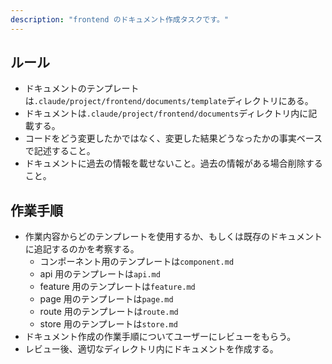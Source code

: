 ```yaml
---
description: "frontend のドキュメント作成タスクです。"
---
```


## ルール

- ドキュメントのテンプレートは`.claude/project/frontend/documents/template`ディレクトリにある。
- ドキュメントは`.claude/project/frontend/documents`ディレクトリ内に記載する。
- コードをどう変更したかではなく、変更した結果どうなったかの事実ベースで記述すること。
- ドキュメントに過去の情報を載せないこと。過去の情報がある場合削除すること。

## 作業手順

- 作業内容からどのテンプレートを使用するか、もしくは既存のドキュメントに追記するのかを考察する。
  - コンポーネント用のテンプレートは`component.md`
  - api 用のテンプレートは`api.md`
  - feature 用のテンプレートは`feature.md`
  - page 用のテンプレートは`page.md`
  - route 用のテンプレートは`route.md`
  - store 用のテンプレートは`store.md`
- ドキュメント作成の作業手順についてユーザーにレビューをもらう。
- レビュー後、適切なディレクトリ内にドキュメントを作成する。
